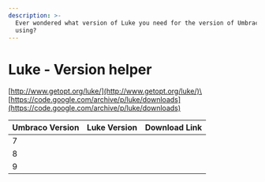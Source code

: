 ```yaml
---
description: >-
  Ever wondered what version of Luke you need for the version of Umbraco you are
  using?
---
```


# Luke - Version helper

[http://www.getopt.org/luke/](http://www.getopt.org/luke/)\
\
[https://code.google.com/archive/p/luke/downloads](https://code.google.com/archive/p/luke/downloads)

| Umbraco Version | Luke Version | Download Link |
| --------------- | ------------ | ------------- |
| 7               |              |               |
| 8               |              |               |
| 9               |              |               |
